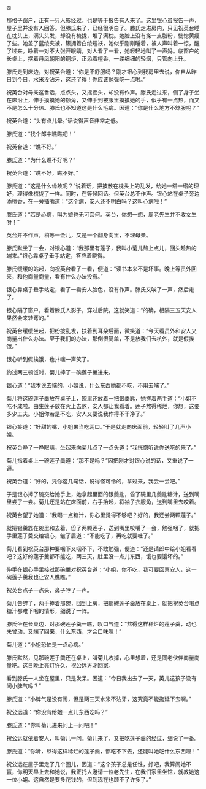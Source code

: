     四 

   那格子窗户，正有一只人影经过，也是等于报告有人来了。这里银心虽报告一声，屋子里并没有人回答。但滕氏来了，已经很明白了。滕氏走进房内，只见祝英台睡在枕头上，满头头发，却没有梳拢，堆了满枕。她脸上没有搽一点脂粉，恍惚黄瘦了些。她盖了蓝绫夹被，簇拥着白绫短袄，她似乎刚刚睡着，被人声叫着一惊，醒了过来。睁着一对不大张开眼睛，对人看了一看，她轻轻地叫了一声妈。临窗户的长桌上，摆着丹凤朝阳的铜炉，正添着檀香，一缕细细的轻烟，只管向上升。

   滕氏走到床边，对祝英台道：“你是不舒服吗？刚才银心到我房里去说，你自从昨日到今日，水米没沾牙，这还了得！你应该勉强吃一点啦。”

   祝英台对母亲这番话，点点头，又摇摇头，却没有作声。滕氏走过来，侧了身子坐在床沿上，伸手摸摸她的额角，又伸手到被服里摸摸她的手，似乎有一点热，而又不是怎么十分热。滕氏也不知道这是什么毛病。因道：“你是什么地方不舒服呢？”

   祝英台道：“头有点儿晕。”话说得声音非常之低。

   滕氏道：“找个郎中瞧瞧吧！”

   祝英台道：“瞧不好。”

   滕氏道：“为什么瞧不好呢？”

   祝英台道：“瞧不好，瞧不好。”

   滕氏道：“这是什么缘故呢？”说着话，把披散在枕头上的乱发，给她一绺一绺的理好，理得像梳拢了一样。同时，在等候回话。但英台总不作声。银心站在桌子旁边添檀香，在一旁插嘴道：“这个病，安人还不明白吗？这叫心病啦！”

   滕氏道：“若是心病，叫为娘也无可奈何。英台，你想一想，周老先生并不收女生呀！”

   英台并不作声，稍等一会儿，又是一个翻身向里，不理母亲。

   滕氏默坐了一会，对银心道：“我那里有莲子，我叫小菊儿熬上点儿，回头趁热的端来。”银心靠桌子垂手站定，答应着晓得。

   滕氏缓缓的站起，向祝英台看了一看，便道：“读书本来不是坏事。晚上等员外回来，和他商量商量，看有什么办法没有。”

   银心靠桌子垂手站定，看了一看安人脸色，没有作声。滕氏又唉了一声，然后走了。

   银心隔了窗户，看着滕氏人影子，穿过后院，这就笑道：“的确，相隔三五天安人果然会来转弯的。”

   祝英台缓缓坐起，把纷披乱发，扶着到耳朵后面，微笑道：“今天看员外和安人又商量出什么办法。至于我们的办法，那倒很简单，不是放我们去杭外，就是假挨饿。”

   银心听到假挨饿，也扑嗤一声笑了。

   约过两三顿饭时，菊儿捧了一碗莲子羹进来。

   银心道：“我本说去端的，小姐说，什么东西她都不吃，不用去端了。”

   菊儿将这碗莲子羹放在桌子上，碗里还放着一把银羹匙，她搓着两手道：“小姐不吃不成啦。由生莲子放在火上去熬，安人都让我看着。莲子熬得稀烂，你想，这要多少工夫。小姐你若是不吃，安人又要说我作得不干净了。”

   银心笑道：“好甜的嘴，小姐果当吃两口。”于是就走向床面前，轻轻叫了几声小姐。

   祝英台睁了一睁眼睛，坐起来向菊儿点了一点头道：“我恍惚听说你送吃的来了。”

   菊儿指着桌上一碗莲子羹道：“那不是吗？”因把刚才对银心说的话，又重说了一遍。

   祝英台道：“好的，凭你这几句话，说得怪可怜的，拿过来，我尝一尝吧。”

   于是银心捧了碗交给她手上，她拿起里面的银羹匙，舀了碗里几羹匙糖汁，送到嘴里尝了一尝。菊儿还是站在床面前，右手抬起，将袖子衣服角，送到嘴里去咬着。

   祝英台望了她道：“我喝一点糖汁，你心里觉得不够吧？好的，我还尝两颗莲子。”

   就把银羹匙在碗里和去着，舀了两颗莲子，送到嘴里咬嚼了一会，勉强咽了，就把手里莲子羹交给银心，皱了眉道：“不能吃了，再吃就要吐了。”

   菊儿看到祝英台那种要咽下又咽不下，不敢勉强，便道：“还是请郎中给小姐看看吧？这好的莲子羹都不能吃，两三天，肚里没一点儿东西，饿也要饿坏的。”

   伸手在银心手里接过那碗羹对祝英台道：“小姐，你不吃，我可要回禀安人，这一碗莲子羹我也让安人瞧瞧。”

   祝英台点子一点头，鼻子哼了一声。

   菊儿告辞了，两手捧着那碗，回到上房，把那碗莲子羹放在桌上，就把祝英台喝点糖汁都难下咽的情形，细说了一阵。

   滕氏坐在长桌边，对那碗莲子羹一瞧，叹口气道：“熬得这样稀烂的莲子羹，动也未曾动，又端了回来，什么东西，才合口味哩！”

   菊儿道：“小姐恐怕是一点心病。”

   滕氏默然，见那碗莲子羹还在桌上，叫菊儿收掉，心里想着，还是同老伙伴商量商量吧。这日晚上亮灯许久，祝公远方才回家。

   看到滕氏一人坐在屋里，只是发呆。因道：“今日我出去了一天，英儿这孩子没有闹小脾气吗？”

   滕氏道：“小脾气是没有闹，但是两三天水米不沾牙，这究竟不能拖延下去啊。”

   祝公远道：“你没有给她一点儿东西吃吗？”

   滕氏道：“你叫菊儿进来问上一问吧！”

   祝公远就依着安人，叫菊儿一问。菊儿来了，又把吃莲子羹的经过，细说了一番。

   滕氏道：“你听，熬得这样稀烂的莲子羹，都吃不下去，还能叫她吃什么东西哩！”

   祝公远在屋子里走了几个圈儿，因道：“这个孩子总是任性，好吧，我算闹她不赢，你明天早上去和她说，我正托人邀请一位老先生，在我们家里坐馆，就教她这一位小姐。这自然是要多花钱的，但到现在也顾不了许多了。”

